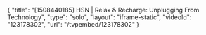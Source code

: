 {
    "title": "[1508440185] HSN | Relax & Recharge: Unplugging From Technology",
    "type": "solo",
    "layout": "iframe-static",
    "videoId": "123178302",
    "url": "\/tvpembed\/123178302"
}